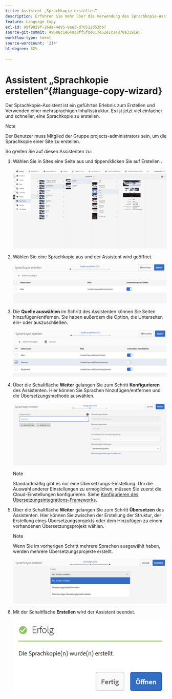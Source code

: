 ```yaml
---
title: Assistent „Sprachkopie erstellen“
description: Erfahren Sie mehr über die Verwendung des Sprachkopie-Assistenten in Adobe Experience Manager.
feature: Language Copy
exl-id: 99f9929f-26de-4e95-9ee3-d70512d53bb7
source-git-commit: 49688c1e64038ff5fde617e52e1c14878e3191e5
workflow-type: tm+mt
source-wordcount: '214'
ht-degree: 52%

---
```


# Assistent „Sprachkopie erstellen“{#language-copy-wizard}

Der Sprachkopie-Assistent ist ein geführtes Erlebnis zum Erstellen und Verwenden einer mehrsprachigen Inhaltsstruktur. Es ist jetzt viel einfacher und schneller, eine Sprachkopie zu erstellen.

>[!NOTE]
>
>Der Benutzer muss Mitglied der Gruppe projects-administrators sein, um die Sprachkopie einer Site zu erstellen.

So greifen Sie auf diesen Assistenten zu:

1. Wählen Sie in Sites eine Seite aus und tippen/klicken Sie auf Erstellen .

   ![chlimage_1-9](assets/chlimage_1-9.jpeg)

1. Wählen Sie eine Sprachkopie aus und der Assistent wird geöffnet.

   ![chlimage_1-10](assets/chlimage_1-10.jpeg)

1. Die **Quelle auswählen** im Schritt des Assistenten können Sie Seiten hinzufügen/entfernen. Sie haben außerdem die Option, die Unterseiten ein- oder auszuschließen.

   ![chlimage_1-11](assets/chlimage_1-11.jpeg)

1. Über die Schaltfläche **Weiter** gelangen Sie zum Schritt **Konfigurieren** des Assistenten. Hier können Sie Sprachen hinzufügen/entfernen und die Übersetzungsmethode auswählen.

   ![chlimage_1-12](assets/chlimage_1-12.jpeg)

   >[!NOTE]
   >
   >Standardmäßig gibt es nur eine Übersetzungs-Einstellung. Um die Auswahl anderer Einstellungen zu ermöglichen, müssen Sie zuerst die Cloud-Einstellungen konfigurieren. Siehe [Konfigurieren des Übersetzungsintegrations-Frameworks](/help/sites-administering/tc-tic.md).

1. Über die Schaltfläche **Weiter** gelangen Sie zum Schritt **Übersetzen** des Assistenten. Hier können Sie zwischen der Erstellung der Struktur, der Erstellung eines Übersetzungsprojekts oder dem Hinzufügen zu einem vorhandenen Übersetzungsprojekt wählen.

   >[!NOTE]
   >
   >Wenn Sie im vorherigen Schritt mehrere Sprachen ausgewählt haben, werden mehrere Übersetzungsprojekte erstellt.

   ![chlimage_1-13](assets/chlimage_1-13.jpeg)

1. Mit der Schaltfläche **Erstellen** wird der Assistent beendet.

   ![chlimage_1-14](assets/chlimage_1-14.jpeg)
